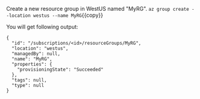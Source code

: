 Create a new resource group in WestUS named "MyRG".
`az group create --location westus --name MyRG`{{copy}}


You will get following output:

```
{
  "id": "/subscriptions/<id>/resourceGroups/MyRG",
  "location": "westus",
  "managedBy": null,
  "name": "MyRG",
  "properties": {
    "provisioningState": "Succeeded"
  },
  "tags": null,
  "type": null
}
```

